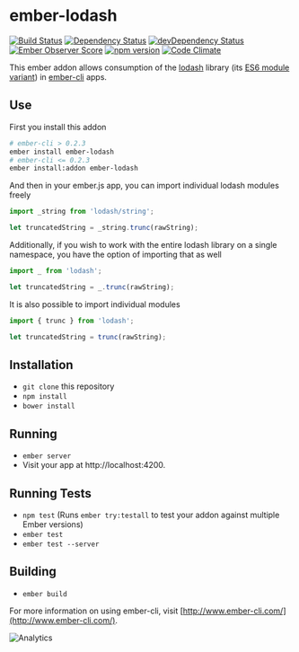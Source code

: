 # ember-lodash

[![Build Status](https://travis-ci.org/mike-north/ember-lodash.svg?branch=master)](https://travis-ci.org/mike-north/ember-lodash)
[![Dependency Status](https://david-dm.org/mike-north/ember-lodash.svg)](https://david-dm.org/mike-north/ember-lodash)
[![devDependency Status](https://david-dm.org/mike-north/ember-lodash/dev-status.svg)](https://david-dm.org/mike-north/ember-lodash#info=devDependencies)
[![Ember Observer Score](http://emberobserver.com/badges/ember-lodash.svg)](http://emberobserver.com/addons/ember-lodash)
[![npm version](https://badge.fury.io/js/ember-lodash.svg)](http://badge.fury.io/js/ember-lodash)
[![Code Climate](https://codeclimate.com/github/mike-north/ember-lodash/badges/gpa.svg)](https://codeclimate.com/github/mike-north/ember-lodash)

This ember addon allows consumption of the [lodash](https://lodash.com/) library (its [ES6 module variant](https://github.com/lodash/lodash/tree/es)) in [ember-cli](http://ember-cli.com) apps.

## Use

First you install this addon

```sh
# ember-cli > 0.2.3
ember install ember-lodash
# ember-cli <= 0.2.3
ember install:addon ember-lodash
```

And then in your ember.js app, you can import individual lodash modules freely

```js
import _string from 'lodash/string';

let truncatedString = _string.trunc(rawString);
```

Additionally, if you wish to work with the entire lodash library on a single namespace, you have the option of importing that as well

```js
import _ from 'lodash';

let truncatedString = _.trunc(rawString);
```

It is also possible to import individual modules

```js
import { trunc } from 'lodash';

let truncatedString = trunc(rawString);
```

## Installation

* `git clone` this repository
* `npm install`
* `bower install`

## Running

* `ember server`
* Visit your app at http://localhost:4200.

## Running Tests

* `npm test` (Runs `ember try:testall` to test your addon against multiple Ember versions)
* `ember test`
* `ember test --server`

## Building

* `ember build`

For more information on using ember-cli, visit [http://www.ember-cli.com/](http://www.ember-cli.com/).

![Analytics](https://ga-beacon.appspot.com/UA-66610985-1/mike-north/ember-lodash/readme)
